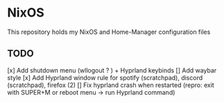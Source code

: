 # NixOS

This repository holds my NixOS and Home-Manager configuration files

## TODO

[x] Add shutdown menu (wllogout ? ) + Hyprland keybinds
[] Add waybar style
[x] Add Hyprland window rule for spotify (scratchpad), discord (scratchpad), firefox (2)
[] Fix hyprland crash when restarted (repro: exit with SUPER+M or reboot menu -> run Hyprland command)
